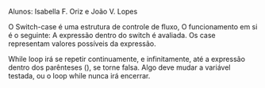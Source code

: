 Alunos: Isabella F. Oriz e João V. Lopes

O Switch-case é uma estrutura de controle de fluxo, O funcionamento em si é o seguinte: A expressão dentro do switch é avaliada. Os case representam valores possíveis da expressão.


While loop irá se repetir continuamente, e infinitamente, até a expressão dentro dos parênteses (), se torne falsa. Algo deve mudar a variável testada, ou o loop while nunca irá encerrar. 
